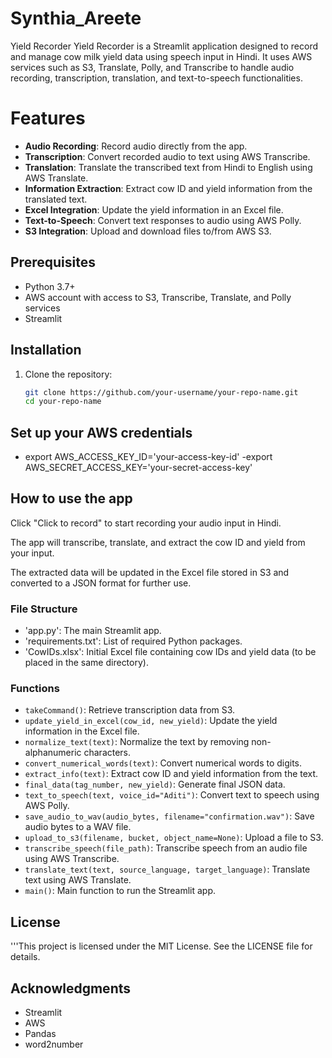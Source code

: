 # Synthia_Areete
Yield Recorder
Yield Recorder is a Streamlit application designed to record and manage cow milk yield data using speech input in Hindi. It uses AWS services such as S3, Translate, Polly, and Transcribe to handle audio recording, transcription, translation, and text-to-speech functionalities.

# Features

- **Audio Recording**: Record audio directly from the app.
- **Transcription**: Convert recorded audio to text using AWS Transcribe.
- **Translation**: Translate the transcribed text from Hindi to English using AWS Translate.
- **Information Extraction**: Extract cow ID and yield information from the translated text.
- **Excel Integration**: Update the yield information in an Excel file.
- **Text-to-Speech**: Convert text responses to audio using AWS Polly.
- **S3 Integration**: Upload and download files to/from AWS S3.

## Prerequisites

- Python 3.7+
- AWS account with access to S3, Transcribe, Translate, and Polly services
- Streamlit

## Installation

1. Clone the repository:
   ```bash
   git clone https://github.com/your-username/your-repo-name.git
   cd your-repo-name
## Set up your AWS credentials
- export AWS_ACCESS_KEY_ID='your-access-key-id'
 -export AWS_SECRET_ACCESS_KEY='your-secret-access-key'

## How to use the app
Click "Click to record" to start recording your audio input in Hindi.

The app will transcribe, translate, and extract the cow ID and yield from your input.

The extracted data will be updated in the Excel file stored in S3 and converted to a JSON format for further use.

### File Structure
- 'app.py': The main Streamlit app.
- 'requirements.txt': List of required Python packages.
- 'CowIDs.xlsx': Initial Excel file containing cow IDs and yield data (to be placed in the same directory).

### Functions

- `takeCommand()`: Retrieve transcription data from S3.
- `update_yield_in_excel(cow_id, new_yield)`: Update the yield information in the Excel file.
- `normalize_text(text)`: Normalize the text by removing non-alphanumeric characters.
- `convert_numerical_words(text)`: Convert numerical words to digits.
- `extract_info(text)`: Extract cow ID and yield information from the text.
- `final_data(tag_number, new_yield)`: Generate final JSON data.
- `text_to_speech(text, voice_id="Aditi")`: Convert text to speech using AWS Polly.
- `save_audio_to_wav(audio_bytes, filename="confirmation.wav")`: Save audio bytes to a WAV file.
- `upload_to_s3(filename, bucket, object_name=None)`: Upload a file to S3.
- `transcribe_speech(file_path)`: Transcribe speech from an audio file using AWS Transcribe.
- `translate_text(text, source_language, target_language)`: Translate text using AWS Translate.
- `main()`: Main function to run the Streamlit app.


## License
   '''This project is licensed under the MIT License. See the LICENSE file for details.

## Acknowledgments
- Streamlit
- AWS
- Pandas
- word2number

